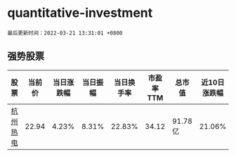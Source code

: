 # quantitative-investment

`最后更新时间：2022-03-21 13:31:01 +0800`

## 强势股票

|股票|当前价|当日涨跌幅|当日振幅|当日换手率|市盈率TTM|总市值|近10日涨跌幅|
|----|----|----|----|----|----|----|----|
|[杭州热电](https://xueqiu.com/S/SH605011)|22.94|4.23%|8.31%|22.83%|34.12|91.78亿|21.06%|

